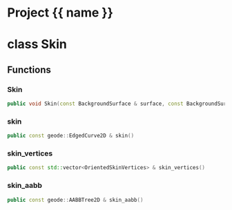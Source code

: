 <script setup>
import {useRoute} from 'vitepress'
const {path} = useRoute()
const tokens = path.split('/')
const words = tokens[2].split('-');
for (let i = 0; i < words.length; i++) {
    words[i] = words[i].charAt(0).toUpperCase() + words[i].slice(1);
    words[i] = words[i].replace('geode', 'Geode')
}
const name = words.join('-');
</script>
# Project {{ name }}

# class Skin


## Functions

### Skin

```cpp
public void Skin(const BackgroundSurface & surface, const BackgroundSurfaceModifier & modifier)
```


### skin

```cpp
public const geode::EdgedCurve2D & skin()
```


### skin_vertices

```cpp
public const std::vector<OrientedSkinVertices> & skin_vertices()
```


### skin_aabb

```cpp
public const geode::AABBTree2D & skin_aabb()
```




